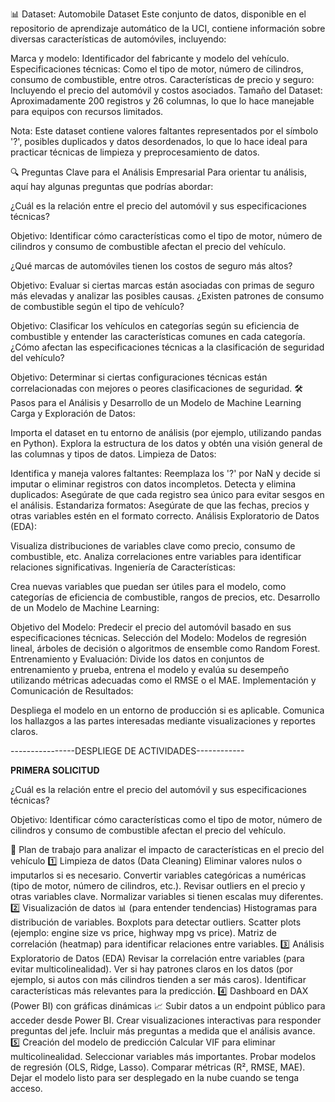 📊 Dataset: Automobile Dataset
Este conjunto de datos, disponible en el repositorio de aprendizaje automático de la UCI, contiene información sobre diversas características de automóviles, incluyendo:

Marca y modelo: Identificador del fabricante y modelo del vehículo.
Especificaciones técnicas: Como el tipo de motor, número de cilindros, consumo de combustible, entre otros.
Características de precio y seguro: Incluyendo el precio del automóvil y costos asociados.
Tamaño del Dataset: Aproximadamente 200 registros y 26 columnas, lo que lo hace manejable para equipos con recursos limitados.

Nota: Este dataset contiene valores faltantes representados por el símbolo '?', posibles duplicados y datos desordenados, lo que lo hace ideal para practicar técnicas de limpieza y preprocesamiento de datos.

🔍 Preguntas Clave para el Análisis Empresarial
Para orientar tu análisis, aquí hay algunas preguntas que podrías abordar:

¿Cuál es la relación entre el precio del automóvil y sus especificaciones técnicas?

Objetivo: Identificar cómo características como el tipo de motor, número de cilindros y consumo de combustible afectan el precio del vehículo.

¿Qué marcas de automóviles tienen los costos de seguro más altos?

Objetivo: Evaluar si ciertas marcas están asociadas con primas de seguro más elevadas y analizar las posibles causas.
¿Existen patrones de consumo de combustible según el tipo de vehículo?

Objetivo: Clasificar los vehículos en categorías según su eficiencia de combustible y entender las características comunes en cada categoría.
¿Cómo afectan las especificaciones técnicas a la clasificación de seguridad del vehículo?

Objetivo: Determinar si ciertas configuraciones técnicas están correlacionadas con mejores o peores clasificaciones de seguridad.
🛠️ Pasos para el Análisis y Desarrollo de un Modelo de Machine Learning
Carga y Exploración de Datos:

Importa el dataset en tu entorno de análisis (por ejemplo, utilizando pandas en Python).
Explora la estructura de los datos y obtén una visión general de las columnas y tipos de datos.
Limpieza de Datos:

Identifica y maneja valores faltantes: Reemplaza los '?' por NaN y decide si imputar o eliminar registros con datos incompletos.
Detecta y elimina duplicados: Asegúrate de que cada registro sea único para evitar sesgos en el análisis.
Estandariza formatos: Asegúrate de que las fechas, precios y otras variables estén en el formato correcto.
Análisis Exploratorio de Datos (EDA):

Visualiza distribuciones de variables clave como precio, consumo de combustible, etc.
Analiza correlaciones entre variables para identificar relaciones significativas.
Ingeniería de Características:

Crea nuevas variables que puedan ser útiles para el modelo, como categorías de eficiencia de combustible, rangos de precios, etc.
Desarrollo de un Modelo de Machine Learning:

Objetivo del Modelo: Predecir el precio del automóvil basado en sus especificaciones técnicas.
Selección del Modelo: Modelos de regresión lineal, árboles de decisión o algoritmos de ensemble como Random Forest.
Entrenamiento y Evaluación: Divide los datos en conjuntos de entrenamiento y prueba, entrena el modelo y evalúa su desempeño utilizando métricas adecuadas como el RMSE o el MAE.
Implementación y Comunicación de Resultados:

Despliega el modelo en un entorno de producción si es aplicable.
Comunica los hallazgos a las partes interesadas mediante visualizaciones y reportes claros.




----------------DESPLIEGE DE ACTIVIDADES------------

**PRIMERA SOLICITUD**

¿Cuál es la relación entre el precio del automóvil y sus especificaciones técnicas?

Objetivo: Identificar cómo características como el tipo de motor, número de cilindros y consumo de combustible afectan el precio del vehículo.


🚀 Plan de trabajo para analizar el impacto de características en el precio del vehículo
1️⃣ Limpieza de datos (Data Cleaning)
Eliminar valores nulos o imputarlos si es necesario.
Convertir variables categóricas a numéricas (tipo de motor, número de cilindros, etc.).
Revisar outliers en el precio y otras variables clave.
Normalizar variables si tienen escalas muy diferentes.
2️⃣ Visualización de datos 📊 (para entender tendencias)
Histogramas para distribución de variables.
Boxplots para detectar outliers.
Scatter plots (ejemplo: engine size vs price, highway mpg vs price).
Matriz de correlación (heatmap) para identificar relaciones entre variables.
3️⃣ Análisis Exploratorio de Datos (EDA)
Revisar la correlación entre variables (para evitar multicolinealidad).
Ver si hay patrones claros en los datos (por ejemplo, si autos con más cilindros tienden a ser más caros).
Identificar características más relevantes para la predicción.
4️⃣ Dashboard en DAX (Power BI) con gráficas dinámicas 📈
Subir datos a un endpoint público para acceder desde Power BI.
Crear visualizaciones interactivas para responder preguntas del jefe.
Incluir más preguntas a medida que el análisis avance.
5️⃣ Creación del modelo de predicción
Calcular VIF para eliminar multicolinealidad.
Seleccionar variables más importantes.
Probar modelos de regresión (OLS, Ridge, Lasso).
Comparar métricas (R², RMSE, MAE).
Dejar el modelo listo para ser desplegado en la nube cuando se tenga acceso.